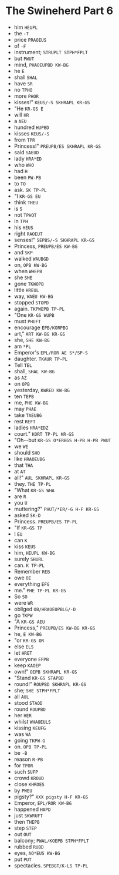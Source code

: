 # The Swineherd Part 6

* him `HEUPL`
* the `-T`
* price `PRAOEUS`
* of `-F`
* instrument; `STRUPLT STPH*FPLT`
* but `PWUT`
* mind, `PHAOEUPBD KW-BG`
* he `E`
* shall `SHAL`
* have `SR`
* no `TPHO`
* more `PHOR`
* kisses!" `KEUS/-S SKHRAPL KR-GS`
* "He `KR-GS E`
* will `HR`
* a `AEU`
* hundred `HUPBD`
* kisses `KEUS/-S`
* from `TPR`
* Princess!" `PREUPB/ES SKHRAPL KR-GS`
* said `SAEUD`
* lady `HRA*ED`
* who `WHO`
* had `H`
* been `PW-PB`
* to `TO`
* ask. `SK TP-PL`
* "I `KR-GS EU`
* think `THEU`
* is `S`
* not `TPHOT`
* in `TPH`
* his `HEUS`
* right `RAOEUT`
* senses!" `SEPBS/-S SKHRAPL KR-GS`
* Princess, `PREUPB/ES KW-BG`
* and `SKP`
* walked `WAUBGD`
* on, `OPB KW-BG`
* when `WHEPB`
* she `SHE`
* gone `TKWOPB`
* little `HREUL`
* way, `WAEU KW-BG`
* stopped `STOPD`
* again. `TKPWEPB TP-PL`
* "One `KR-GS WUPB`
* must `PHUFT`
* encourage `EPB/KORPBG`
* art," `ART KW-BG KR-GS`
* she, `SHE KW-BG`
* am `*PL`
* Emperor's `EPL/ROR AE S*/SP-S`
* daughter. `TKAUR TP-PL`
* Tell `TEL`
* shall, `SHAL KW-BG`
* as `AZ`
* on `OPB`
* yesterday, `KWRED KW-BG`
* ten `TEPB`
* me, `PHE KW-BG`
* may `PHAE`
* take `TAEUBG`
* rest `REFT`
* ladies `HRA*EDZ`
* court." `KORT TP-PL KR-GS`
* "Oh--but `KR-GS O*ERBGS H-PB H-PB PWUT`
* we `WE`
* should `SHO`
* like `HRAOEUBG`
* that `THA`
* at `AT`
* all!" `AUL SKHRAPL KR-GS`
* they. `THE TP-PL`
* "What `KR-GS WHA`
* are `R`
* you `U`
* muttering?" `PHUT/*ER/-G H-F KR-GS`
* asked `SK-D`
* Princess. `PREUPB/ES TP-PL`
* "If `KR-GS TP`
* I `EU`
* can `K`
* kiss `KEUS`
* him, `HEUPL KW-BG`
* surely `SHURL`
* can. `K TP-PL`
* Remember `REB`
* owe `OE`
* everything `EFG`
* me." `PHE TP-PL KR-GS`
* So `SO`
* were `WR`
* obliged `OB/HRAOEUPBLG/-D`
* go `TKPW`
* "A `KR-GS AEU`
* Princess," `PREUPB/ES KW-BG KR-GS`
* he, `E KW-BG`
* "or `KR-GS OR`
* else `ELS`
* let `HRET`
* everyone `EFPB`
* keep `KAOEP`
* own!" `OEPB SKHRAPL KR-GS`
* "Stand `KR-GS STAPBD`
* round!" `ROUPBD SKHRAPL KR-GS`
* she; `SHE STPH*FPLT`
* all `AUL`
* stood `STAOD`
* round `ROUPBD`
* her `HER`
* whilst `WHAOEULS`
* kissing `KEUFG`
* was `WA`
* going `TKPW-G`
* on. `OPB TP-PL`
* be `-B`
* reason `R-PB`
* for `TPOR`
* such `SUFP`
* crowd `KROUD`
* close `KHROES`
* by `PWEU`
* pigsty?" `XXX pigsty H-F KR-GS`
* Emperor, `EPL/ROR KW-BG`
* happened `HAPD`
* just `SKWRUFT`
* then `THEPB`
* step `STEP`
* out `OUT`
* balcony; `PWAL/KOEPB STPH*FPLT`
* rubbed `RUBD`
* eyes, `AO*EUS KW-BG`
* put `PUT`
* spectacles. `SPEBGT/K-LS TP-PL`
